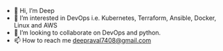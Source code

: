 - 👋 Hi, I’m Deep
- 👀 I’m interested in DevOps i.e. Kubernetes, Terraform, Ansible, Docker, Linux and AWS
- 💞️ I’m looking to collaborate on DevOps and python.
- 📫 How to reach me deepraval7408@gmail.com

<!---
deep-18/deep-18 is a ✨ special ✨ repository because its `README.md` (this file) appears on your GitHub profile.
You can click the Preview link to take a look at your changes.
--->

<!-- <div id="header" align="center">
  <img src="https://media.giphy.com/media/M9gbBd9nbDrOTu1Mqx/giphy.gif" width="100"/>
</div>
<div id="badges" align="center">
  <a href="[your-linkedin-URL](https://www.linkedin.com/in/deep-raval-28024414a/)">
    <img src="https://img.shields.io/badge/LinkedIn-blue?style=for-the-badge&logo=linkedin&logoColor=white" alt="LinkedIn Badge"/>
  </a>  
</div>
<img src="http://github-readme-streak-stats.herokuapp.com?user=deep-18&theme=dark&background=000000)](https://git.io/streak-stats" />
<img src="https://github-readme-stats.vercel.app/api/top-langs/?username=deep-18&layout=compact&theme=vision-friendly-dark" /> -->
